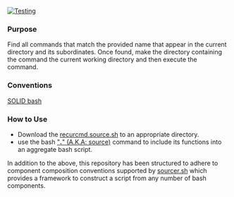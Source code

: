 [![Testing](https://github.com/whisperingchaos/recurcmd.source.sh/workflows/Test_recurcmd/badge.svg)](https://github.com/whisperingchaos/recurcmd.source.sh/actions)
### Purpose

Find all commands that match the provided name that appear in the  current directory and its subordinates.  Once found, make the directory containing the command the current working directory and then execute the command.

### Conventions

[SOLID bash](https://github.com/WhisperingChaos/SOLID_Bash)

### How to Use

- Download the [recurcmd.source.sh](./component/recurcmd.source.sh) to an appropriate directory.
- use the bash ["**.**" (A.K.A: source)](https://www.gnu.org/software/bash/manual/bash.html#Bourne-Shell-Builtins) command to include its functions into an aggregate bash script.

In addition to the above, this repository has been structured to adhere to component composition conventions supported by [sourcer.sh](https://github.com/WhisperingChaos/sourcer.sh/blob/master/component/base/sourcer.source.sh) which provides a framework to construct a script from any number of bash components.
